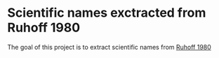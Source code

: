 # Scientific names exctracted from Ruhoff 1980

The goal of this project is to extract scientific names from
[Ruhoff 1980](https://repository.si.edu/handle/10088/5331)